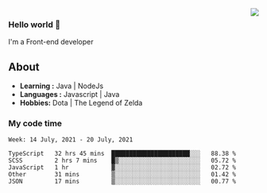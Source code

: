 <img align='right' src="https://github-readme-stats.vercel.app/api?username=jumodada&show_icons=true&theme=vue">

### Hello world 👋

I'm a Front-end developer 
    
## About
-  **Learning :** Java | NodeJs
-  **Languages :** Javascript | Java
-  **Hobbies:** Dota | The Legend of Zelda

### My code time

<!--START_SECTION:waka-->
```text
Week: 14 July, 2021 - 20 July, 2021

TypeScript   32 hrs 45 mins  ██████████████████████░░░   88.38 % 
SCSS         2 hrs 7 mins    █▒░░░░░░░░░░░░░░░░░░░░░░░   05.72 % 
JavaScript   1 hr            ▓░░░░░░░░░░░░░░░░░░░░░░░░   02.72 % 
Other        31 mins         ▒░░░░░░░░░░░░░░░░░░░░░░░░   01.42 % 
JSON         17 mins         ▒░░░░░░░░░░░░░░░░░░░░░░░░   00.77 % 
```
<!--END_SECTION:waka-->
